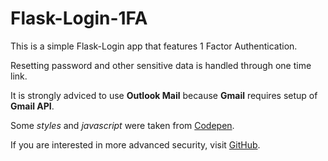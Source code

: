 # Flask-Login-1FA
This is a simple Flask-Login app that features 1 Factor Authentication.

Resetting password and other sensitive data is handled through one time link.

It is strongly adviced to use **Outlook Mail** because **Gmail** requires setup of **Gmail API**.

Some _styles_ and _javascript_ were taken from [Codepen](https://codepen.io).

If you are interested in more advanced security, visit [GitHub](https://github.com/faridisayev/Flask-Login-2FA).
